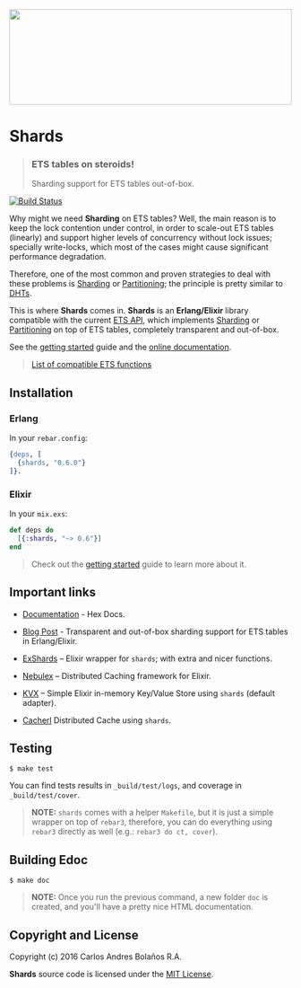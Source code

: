 <img src="http://38.media.tumblr.com/db32471b7c8870cbb0b2cc173af283bb/tumblr_inline_nm9x9u6u261rw7ney_540.gif" height="170" width="100%" />

# Shards
> ### ETS tables on steroids!
> Sharding support for ETS tables out-of-box.

[![Build Status](https://travis-ci.org/cabol/shards.svg?branch=master)](https://travis-ci.org/cabol/shards)

Why might we need **Sharding** on ETS tables? Well, the main reason is
to keep the lock contention under control, in order to scale-out ETS tables
(linearly) and support higher levels of concurrency without lock issues;
specially write-locks, which most of the cases might cause significant
performance degradation.

Therefore, one of the most common and proven strategies to deal with these
problems is [Sharding][sharding] or [Partitioning][partitioning]; the principle
is pretty similar to [DHTs][dht].

This is where **Shards** comes in. **Shards** is an **Erlang/Elixir** library
compatible with the current [ETS API][ets_api], which implements
[Sharding][sharding] or [Partitioning][partitioning] on top of ETS tables,
completely transparent and out-of-box.

See the [getting started][getting_started] guide
and the [online documentation](https://hexdocs.pm/shards/).

> [List of compatible ETS functions](https://github.com/cabol/shards/issues/1)

[ets_api]: http://erlang.org/doc/man/ets.html
[sharding]: https://en.wikipedia.org/wiki/Shard_(database_architecture)
[partitioning]: https://en.wikipedia.org/wiki/Partition_(database)
[dht]: https://en.wikipedia.org/wiki/Distributed_hash_table
[getting_started]: https://github.com/cabol/shards/blob/master/guides/getting-started.md

## Installation

### Erlang

In your `rebar.config`:

```erlang
{deps, [
  {shards, "0.6.0"}
]}.
```

### Elixir

In your `mix.exs`:

```elixir
def deps do
  [{:shards, "~> 0.6"}]
end
```

> Check out the [getting started][getting_started] guide to learn
  more about it.

## Important links

 * [Documentation](https://hexdocs.pm/shards) - Hex Docs.

 * [Blog Post](http://cabol.github.io/posts/2016/04/14/sharding-support-for-ets.html) -
   Transparent and out-of-box sharding support for ETS tables in Erlang/Elixir.

 * [ExShards](https://github.com/cabol/ex_shards) – Elixir wrapper for
   `shards`; with extra and nicer functions.

 * [Nebulex](https://github.com/cabol/nebulex) – Distributed Caching
   framework for Elixir.

 * [KVX](https://github.com/cabol/kvx) – Simple Elixir in-memory Key/Value
   Store using `shards` (default adapter).

 * [Cacherl](https://github.com/ferigis/cacherl) Distributed Cache
   using `shards`.

## Testing

```
$ make test
```

You can find tests results in `_build/test/logs`, and coverage in
`_build/test/cover`.

> **NOTE:** `shards` comes with a helper `Makefile`, but it is just a simple
  wrapper on top of `rebar3`, therefore, you can do everything using `rebar3`
  directly as well (e.g.: `rebar3 do ct, cover`).

## Building Edoc

```
$ make doc
```

> **NOTE:** Once you run the previous command, a new folder `doc` is created,
  and you'll have a pretty nice HTML documentation.

## Copyright and License

Copyright (c) 2016 Carlos Andres Bolaños R.A.

**Shards** source code is licensed under the [MIT License](LICENSE.md).
